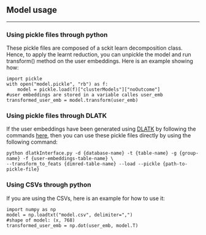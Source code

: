 ## **Model usage**

---

### **Using pickle files through python**

These pickle files are composed of a sckit learn decomposition class. Hence, to apply the learnt reduction, you can unpickle the model and run transform() method on the user embeddings.
Here is an example showing how:

	import pickle 
	with open("model.pickle", "rb") as f:
		model = pickle.load(f)["clusterModels"]["noOutcome"]
	#user embeddings are stored in a variable calles user_emb
	transformed_user_emb = model.transform(user_emb)

### **Using pickle files through DLATK**

If the user embeddings have been generated using [DLATK](https://github.com/DLATK/DLATK/) by following the commands [here](https://github.com/adithya8/ContextualEmbeddingDR#commands-to-extract-dimension-reduced-tables-using-a-specific-method), then you can use these pickle files directly by using the following command:

	python dlatkInterface.py -d {database-name} -t {table-name} -g {group-name} -f {user-embeddings-table-name} \
	--transform_to_feats {dimred-table-name} --load --pickle {path-to-pickle-file}


### **Using CSVs through python**

If you are using the CSVs, here is an example for how to use it:

	import numpy as np
	model = np.loadtxt("model.csv", delimiter=",")
	#shape of model: (x, 768)
	transformed_user_emb = np.dot(user_emb, model.T)
